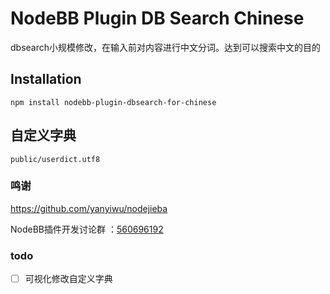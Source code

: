 # NodeBB Plugin DB Search Chinese

dbsearch小规模修改，在输入前对内容进行中文分词。达到可以搜索中文的目的

## Installation
```
npm install nodebb-plugin-dbsearch-for-chinese
```
## 自定义字典
```
public/userdict.utf8
```

### 鸣谢
https://github.com/yanyiwu/nodejieba

NodeBB插件开发讨论群 ：[560696192](https://jq.qq.com/?_wv=1027&k=57apwca)

### todo
- [ ] 可视化修改自定义字典
